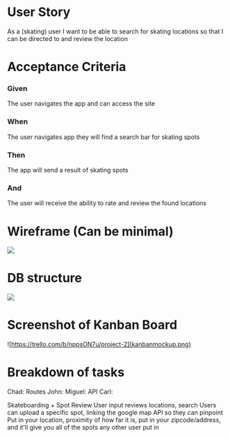# User Story

As a (skating) user I want to be able to search for skating locations so that I can be directed to and review the location 

# Acceptance Criteria

### Given 
The user navigates the app and can access the site

### When
The user navigates app they will find a search bar for skating spots

### Then
The app will send a result of skating spots

### And
The user will receive the ability to rate and review the found locations

# Wireframe (Can be minimal)

![](Goodwireframeedit.jpg)

# DB structure

![](DBstructureedit.jpg)

# Screenshot of Kanban Board

![https://trello.com/b/nppsON7u/project-2](kanbanmockup.png)



# Breakdown of tasks
Chad: Routes
John: 
Miguel: API 
Carl: 


Skateboarding + Spot Review 
User input reviews locations, search
Users can upload a specific spot, linking the google map API so they can pinpoint 
Put in your location, proximity of how far it is, put in your zipcode/address, and it'll give you all of the spots any other user put in
